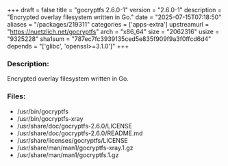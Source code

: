 +++
draft = false
title = "gocryptfs 2.6.0-1"
version = "2.6.0-1"
description = "Encrypted overlay filesystem written in Go."
date = "2025-07-15T07:18:50"
aliases = "/packages/219311"
categories = ['apps-extra']
upstreamurl = "https://nuetzlich.net/gocryptfs"
arch = "x86_64"
size = "2062316"
usize = "9325228"
sha1sum = "787ec7fc3939135ced5e835f909f9a3f0ffcd6d4"
depends = "['glibc', 'openssl>=3.1.0']"
+++
### Description: 
Encrypted overlay filesystem written in Go.

### Files: 
* /usr/bin/gocryptfs
* /usr/bin/gocryptfs-xray
* /usr/share/doc/gocryptfs-2.6.0/LICENSE
* /usr/share/doc/gocryptfs-2.6.0/README.md
* /usr/share/licenses/gocryptfs/LICENSE
* /usr/share/man/man1/gocryptfs-xray.1.gz
* /usr/share/man/man1/gocryptfs.1.gz
